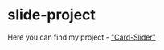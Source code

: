 # slide-project
Here you can find my project - ["Card-Slider"](https://ivandok13.github.io/slide-project/)
